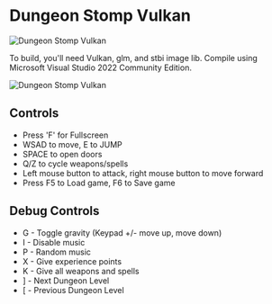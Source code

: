 # Dungeon Stomp Vulkan

![Dungeon Stomp Vulkan](../main/Textures/screenshot13.jpg)

To build, you'll need Vulkan, glm, and stbi image lib.  Compile using Microsoft Visual Studio 2022 Community Edition.

![Dungeon Stomp Vulkan](../main/Textures/screenshot12.jpg)

## Controls

* Press 'F' for Fullscreen
* WSAD to move, E to JUMP
* SPACE to open doors
* Q/Z to cycle weapons/spells
* Left mouse button to attack, right mouse button to move forward
* Press F5 to Load game, F6 to Save game

## Debug Controls

* G - Toggle gravity (Keypad +/- move up, move down)
* I - Disable music
* P - Random music
* X - Give experience points
* K - Give all weapons and spells
* ] - Next Dungeon Level
* [ - Previous Dungeon Level


